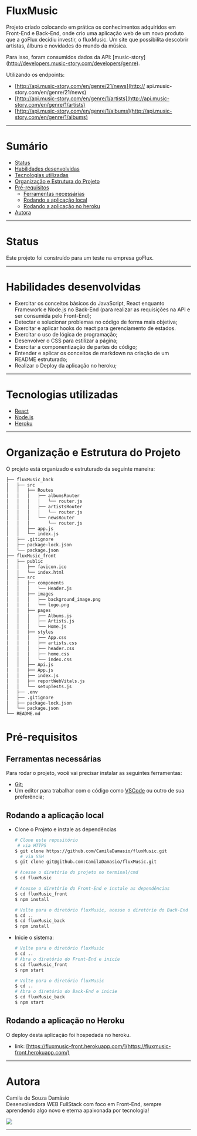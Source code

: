 # FluxMusic

Projeto criado colocando em prática os conhecimentos adquiridos em Front-End e Back-End,  onde crio uma aplicação web de um novo produto que a goFlux decidiu investir, o fluxMusic. Um site que possibilita descobrir artistas, álbuns e novidades do mundo da música.

Para isso, foram consumidos dados da API: [music-story] (http://developers.music-story.com/developers/genre).

Utilizando os endpoints:
- [http://api.music-story.com/en/genre/21/news](http:// api.music-story.com/en/genre/21/news)
- [http://api.music-story.com/en/genre/1/artists](http://api.music-story.com/en/genre/1/artists)
- [http://api.music-story.com/en/genre/1/albums](http://api.music-story.com/en/genre/1/albums)

---

# Sumário

- [Status](#status)
- [Habilidades desenvolvidas](#habilidades-desenvolvidas)
- [Tecnologias utilizadas](#tecnologias-utilizadas)
- [Organização e Estrutura do Projeto](#organização-e-estrutura-do-projeto)
- [Pré-requisitos](#pré-requisitos)
  - [Ferramentas necessárias](#ferramentas-necessárias)
  - [Rodando a aplicação local](#rodando-a-aplicação-local)
  - [Rodando a aplicação no heroku](#rodando-a-aplicação-no-heroku)
- [Autora](#autora)

---

# Status

Este projeto foi construído para um teste na empresa goFlux.

---

# Habilidades desenvolvidas

- Exercitar os conceitos básicos do JavaScript, React enquanto Framework e Node.js no Back-End (para realizar as requisições na API e ser consumida pelo Front-End);
- Detectar e solucionar problemas no código de forma mais objetiva;
- Exercitar e aplicar hooks do react para gerenciamento de estados.
- Exercitar o uso de lógica de programação;
- Desenvolver o CSS para estilizar a página;
- Exercitar a componentização de partes do código;
- Entender e aplicar os conceitos de markdown na criação de um README estruturado;
- Realizar o Deploy da aplicação no heroku;

---

# Tecnologias utilizadas

- [React](https://pt-br.reactjs.org/)
- [Node.js](https://nodejs.org/en/)
- [Heroku](https://www.heroku.com/)

---

# Organização e Estrutura do Projeto

O projeto está organizado e estruturado da seguinte maneira:

```bash
├── fluxMusic_back
│   ├── src
│   │   ├── Routes
│   │   │   ├── albumsRouter
│   │   │   │   └── router.js
│   │   │   ├── artistsRouter
│   │   │   │   └── router.js
│   │   │   └── newsRouter
│   │   │       └── router.js
│   │   ├── app.js
│   │   └── index.js
│   ├── .gitignore
│   ├── package-lock.json
│   └── package.json
├── fluxMusic_front
│   ├── public
│   │   ├── favicon.ico
│   │   └── index.html
│   ├── src
│   │   ├── components
│   │   │   └── Header.js
│   │   ├── images
│   │   │   ├── background_image.png
│   │   │   └── logo.png
│   │   ├── pages
│   │   │   ├── Albums.js
│   │   │   ├── Artists.js
│   │   │   └── Home.js
│   │   ├── styles
│   │   │   ├── App.css
│   │   │   ├── artists.css
│   │   │   ├── header.css
│   │   │   ├── home.css
│   │   │   └── index.css
│   │   ├── Api.js
│   │   ├── App.js
│   │   ├── index.js
│   │   ├── reportWebVitals.js
│   │   └── setupTests.js
│   ├── .env
│   ├── .gitignore
│   ├── package-lock.json
│   └── package.json
└── README.md

```

# Pré-requisitos

## Ferramentas necessárias

Para rodar o projeto, você vai precisar instalar as seguintes ferramentas:
 - [Git](https://git-scm.com);
 - Um editor para trabalhar com o código como [VSCode](https://code.visualstudio.com/) ou outro de sua preferência;

## Rodando a aplicação local

 - Clone o Projeto e instale as dependências

    ```bash
    # Clone este repositório
     # via HTTPS
    $ git clone https://github.com/CamilaDamasio/fluxMusic.git
      # via SSH
    $ git clone git@github.com:CamilaDamasio/fluxMusic.git

    # Acesse o diretório do projeto no terminal/cmd
    $ cd fluxMusic

    # Acesse o diretório do Front-End e instale as dependências
    $ cd fluxMusic_front
    $ npm install

    # Volte para o diretório fluxMusic, acesse o diretório do Back-End e instale as dependências
    $ cd ..
    $ cd fluxMusic_back
    $ npm install

    ```

 - Inicie o sistema:

    ```bash
    # Volte para o diretório fluxMusic
    $ cd ..
    # Abra o diretório do Front-End e inicie
    $ cd fluxMusic_front
    $ npm start

    # Volte para o diretório fluxMusic
    $ cd ..
    # Abra o diretório do Back-End e inicie
    $ cd fluxMusic_back
    $ npm start

    ```

## Rodando a aplicação no Heroku

  O deploy desta aplicação foi hospedada no heroku.

  - link: [https://fluxmusic-front.herokuapp.com/](https://fluxmusic-front.herokuapp.com/)

---

# Autora

  Camila de Souza Damásio
<br />
  Desenvolvedora WEB FullStack com foco em Front-End, sempre aprendendo algo novo e eterna apaixonada por tecnologia!

  <a href="https://www.linkedin.com/in/camilasdamasio/" target="_blank"><img src="https://img.shields.io/badge/-LinkedIn-%230077B5?style=for-the-badge&logo=linkedin&logoColor=white" target="_blank"></a>

---
